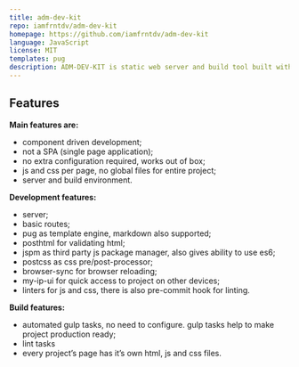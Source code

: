 ```yaml
---
title: adm-dev-kit
repo: iamfrntdv/adm-dev-kit
homepage: https://github.com/iamfrntdv/adm-dev-kit
language: JavaScript
license: MIT
templates: pug
description: ADM-DEV-KIT is static web server and build tool built with plugins and tools like Node.js, JSPM, Express.js, Browser-Sync, Gulp.js, PostHTML, PostCSS and others.
---
```


## Features
**Main features are:**
- component driven development;
- not a SPA (single page application);
- no extra configuration required, works out of box;
- js and css per page, no global files for entire project; 
- server and build environment.

**Development features:**
- server;
- basic routes;
- pug as template engine, markdown also supported;
- posthtml for validating html;
- jspm as third party js package manager, also gives ability to use es6;
- postcss as css pre/post-processor;
- browser-sync for browser reloading;
- my-ip-ui for quick access to project on other devices;
- linters for js and css, there is also pre-commit hook for linting.

**Build features:**
- automated gulp tasks, no need to configure. gulp tasks help to make project production ready; 
- lint tasks
- every project’s page has it’s own html, js and css files.
